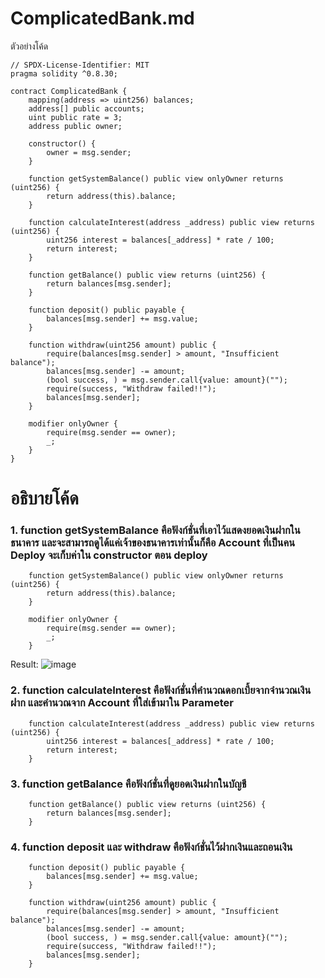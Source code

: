 # ComplicatedBank.md
ตัวอย่างโค้ด
```
// SPDX-License-Identifier: MIT
pragma solidity ^0.8.30;

contract ComplicatedBank {
    mapping(address => uint256) balances;
    address[] public accounts;
    uint public rate = 3;
    address public owner;

    constructor() {
        owner = msg.sender;
    }

    function getSystemBalance() public view onlyOwner returns (uint256) {
        return address(this).balance;
    }

    function calculateInterest(address _address) public view returns (uint256) {
        uint256 interest = balances[_address] * rate / 100;
        return interest;
    }

    function getBalance() public view returns (uint256) {
        return balances[msg.sender];
    }

    function deposit() public payable {
        balances[msg.sender] += msg.value;
    }

    function withdraw(uint256 amount) public {
        require(balances[msg.sender] > amount, "Insufficient balance");
        balances[msg.sender] -= amount;
        (bool success, ) = msg.sender.call{value: amount}("");
        require(success, "Withdraw failed!!");
        balances[msg.sender];
    }

    modifier onlyOwner {
        require(msg.sender == owner);
        _;
    }
}
```

# อธิบายโค้ด
### 1. function getSystemBalance คือฟังก์ชั่นที่เอาไว้แสดงยอดเงินฝากในธนาคาร และจะสามารถดูได้แค่เจ้าของธนาคารเท่านั้นก็คือ Account ที่เป็นคน Deploy จะเก็บค่าใน constructor ตอน deploy
```
    function getSystemBalance() public view onlyOwner returns (uint256) {
        return address(this).balance;
    }

    modifier onlyOwner {
        require(msg.sender == owner);
        _;
    }
```
Result:
![image](https://drive.google.com/file/d/1QI63Um4fgDW2igASJK_VcX3z72UvMQjN)

### 2. function calculateInterest คือฟังก์ชั่นที่คำนวณดอกเบี้ยจากจำนวณเงินฝาก และคำนวณจาก Account ที่ใส่เข้ามาใน Parameter
```
    function calculateInterest(address _address) public view returns (uint256) {
        uint256 interest = balances[_address] * rate / 100;
        return interest;
    }
```

### 3. function getBalance คือฟังก์ชั่นที่ดูยอดเงินฝากในบัญชี
```
    function getBalance() public view returns (uint256) {
        return balances[msg.sender];
    }
```

### 4. function deposit และ withdraw คือฟังก์ชั่นไว้ฝากเงินและถอนเงิน
```
    function deposit() public payable {
        balances[msg.sender] += msg.value;
    }

    function withdraw(uint256 amount) public {
        require(balances[msg.sender] > amount, "Insufficient balance");
        balances[msg.sender] -= amount;
        (bool success, ) = msg.sender.call{value: amount}("");
        require(success, "Withdraw failed!!");
        balances[msg.sender];
    }
```

